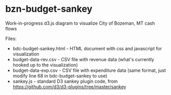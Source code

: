 # bzn-budget-sankey

Work-in-progress d3.js diagram to visualize City of Bozeman, MT cash flows

Files:
- bdc-budget-sankey.html - HTML document with css and javascript for visualization
- budget-data-rev.csv - CSV file with revenue data (what's currently hooked up to the visualization)
- budget-data-exp.csv - CSV file with expenditure data (same format, just modify line 68 in bdc-budget-sankey to use)
- sankey.js - standard D3 sankey plugin code, from https://github.com/d3/d3-plugins/tree/master/sankey
